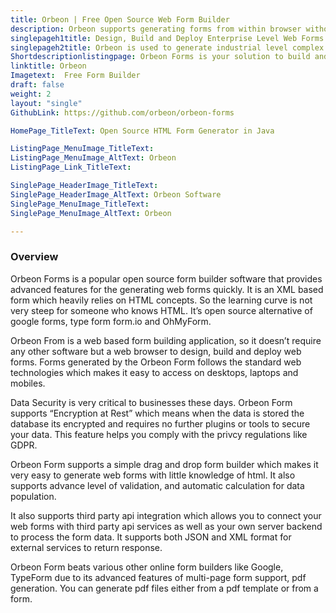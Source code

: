 ```yaml
---
title: Orbeon | Free Open Source Web Form Builder
description: Orbeon supports generating forms from within browser without extra installation requirements. The PDF generation of the forms or templates is also supported.
singlepageh1title: Design, Build and Deploy Enterprise Level Web Forms
singlepageh2title: Orbeon is used to generate industrial level complex forms easily and quickly. Being platform agnostic, forms are accessible via desktop, laptops and mobiles.
Shortdescriptionlistingpage: Orbeon Forms is your solution to build and deploy web forms. It handles large forms with complex validation and extensive collections of forms.
linktitle: Orbeon
Imagetext:  Free Form Builder
draft: false
weight: 2
layout: "single"
GithubLink: https://github.com/orbeon/orbeon-forms

HomePage_TitleText: Open Source HTML Form Generator in Java

ListingPage_MenuImage_TitleText: 
ListingPage_MenuImage_AltText: Orbeon
ListingPage_Link_TitleText: 

SinglePage_HeaderImage_TitleText: 
SinglePage_HeaderImage_AltText: Orbeon Software
SinglePage_MenuImage_TitleText: 
SinglePage_MenuImage_AltText: Orbeon 

---
```


### Overview

Orbeon Forms is a popular open source form builder software that provides advanced features for the generating web forms quickly. It is an XML based form which heavily relies on HTML concepts. So the learning curve is not very steep for someone who knows HTML. It’s open source alternative of google forms, type form form.io and OhMyForm.

Orbeon From is a web based form building application, so it doesn’t require any other software but a web browser to design, build and deploy web forms. Forms generated by the Orbeon Form follows the standard web technologies which makes it easy to access on desktops, laptops and mobiles.

Data Security is very critical to businesses these days. Orbeon Form supports “Encryption at Rest” which means when the data is stored the database its encrypted and requires no further plugins or tools to secure your data. This feature helps you comply with the privcy regulations like GDPR.

Orbeon Form supports a simple drag and drop form builder which makes it very easy to generate web forms with little knowledge of html. It also supports advance level of validation, and automatic calculation for data population.

It also supports third party api integration which allows you to connect your web forms with third party api services as well as your own server backend to process the form data. It supports both JSON and XML format for external services to return response.

Orbeon Form beats various other online form builders like Google, TypeForm due to its advanced features of multi-page form support, pdf generation. You can generate pdf files either from a pdf template or from a form.
